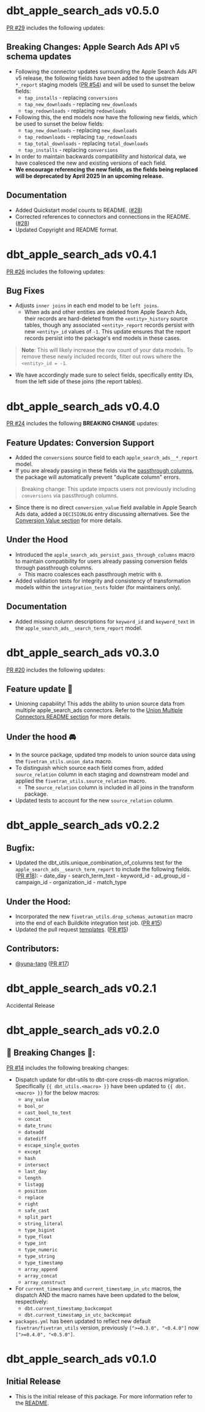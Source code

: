# dbt_apple_search_ads v0.5.0
[PR #29](https://github.com/fivetran/dbt_apple_search_ads/pull/29) includes the following updates:

## Breaking Changes: Apple Search Ads API v5 schema updates
- Following the connector updates surrounding the Apple Search Ads API v5 release, the following fields have been added to the upstream `*_report` staging models ([PR #54](https://github.com/fivetran/dbt_apple_search_ads_source/pull/54)) and will be used to sunset the below fields:
  - `tap_installs` - replacing `conversions`
  - `tap_new_downloads` - replacing `new_downloads`
  - `tap_redownloads` - replacing `redownloads`
- Following this, the end models now have the following new fields, which be used to sunset the below fields:
  - `tap_new_downloads` - replacing `new_downloads`
  - `tap_redownloads` - replacing `tap_redownloads`
  - `tap_total_downloads` - replacing `total_downloads`
  - `tap_installs` - replacing `conversions`
- In order to maintain backwards compatibility and historical data, we have coalesced the new and existing versions of each field.
- **We encourage referencing the new fields, as the fields being replaced will be deprecated by April 2025 in an upcoming release.**

## Documentation
- Added Quickstart model counts to README. ([#28](https://github.com/fivetran/dbt_apple_search_ads/pull/28))
- Corrected references to connectors and connections in the README. ([#28](https://github.com/fivetran/dbt_apple_search_ads/pull/28))
- Updated Copyright and README format.

# dbt_apple_search_ads v0.4.1
[PR #26](https://github.com/fivetran/dbt_apple_search_ads/pull/26) includes the following updates:

## Bug Fixes
- Adjusts `inner joins` in each end model to be `left joins`. 
  - When ads and other entities are deleted from Apple Search Ads, their records are hard-deleted from the `<entity>_history` source tables, though any associated `<entity>_report` records persist with new `<entity>_id` values of `-1`. This update ensures that the report records persist into the package's end models in these cases.
>**Note**: This will likely increase the row count of your data models. To remove these newly included records, filter out rows where the `<entity>_id = -1`.
- We have accordingly made sure to select fields, specifically entity IDs, from the left side of these joins (the report tables).

# dbt_apple_search_ads v0.4.0
[PR #24](https://github.com/fivetran/dbt_apple_search_ads/pull/24) includes the following **BREAKING CHANGE** updates:

## Feature Updates: Conversion Support
- Added the `conversions` source field to each `apple_search_ads__*_report` model.
- If you are already passing in these fields via the [passthrough columns](https://github.com/fivetran/dbt_apple_search_ads?tab=readme-ov-file#passing-through-additional-metrics), the package will automatically prevent "duplicate column" errors.
> Breaking change: This update impacts users not previously including `conversions` via passthrough columns.

- Since there is no direct `conversion_value` field available in Apple Search Ads data, added a `DECISIONLOG` entry discussing alternatives. See the [Conversion Value section](https://github.com/fivetran/dbt_apple_search_ads/blob/main/DECISIONLOG.md#conversion-value) for more details.

## Under the Hood
- Introduced the `apple_search_ads_persist_pass_through_columns` macro to maintain compatibility for users already passing conversion fields through passthrough columns.
  - This macro coalesces each passthrough metric with `0`.
- Added validation tests for integrity and consistency of transformation models within the `integration_tests` folder (for maintainers only).

## Documentation
- Added missing column descriptions for `keyword_id` and `keyword_text` in the `apple_search_ads__search_term_report` model.

# dbt_apple_search_ads v0.3.0
[PR #20](https://github.com/fivetran/dbt_apple_search_ads/pull/20) includes the following updates:
## Feature update 🎉
- Unioning capability! This adds the ability to union source data from multiple apple_search_ads connectors. Refer to the [Union Multiple Connectors README section](https://github.com/fivetran/dbt_apple_search_ads/blob/main/README.md#union-multiple-connectors) for more details.

## Under the hood 🚘
- In the source package, updated tmp models to union source data using the `fivetran_utils.union_data` macro. 
- To distinguish which source each field comes from, added `source_relation` column in each staging and downstream model and applied the `fivetran_utils.source_relation` macro.
  - The `source_relation` column is included in all joins in the transform package. 
- Updated tests to account for the new `source_relation` column.

# dbt_apple_search_ads v0.2.2
## Bugfix:
- Updated the dbt_utils.unique_combination_of_columns test for the `apple_search_ads__search_term_report` to include the following fields. ([PR #18](https://github.com/fivetran/dbt_apple_search_ads/pull/18)):
        - date_day
        - search_term_text
        - keyword_id
        - ad_group_id
        - campaign_id
        - organization_id
        - match_type

## Under the Hood:

- Incorporated the new `fivetran_utils.drop_schemas_automation` macro into the end of each Buildkite integration test job. ([PR #15](https://github.com/fivetran/dbt_apple_search_ads/pull/15))
- Updated the pull request [templates](/.github). ([PR #15](https://github.com/fivetran/dbt_apple_search_ads/pull/15))

## Contributors:

- [@yuna-tang](https://github.com/yuna-tang) ([PR #17](https://github.com/fivetran/dbt_apple_search_ads/pull/17))



# dbt_apple_search_ads v0.2.1

Accidental Release

# dbt_apple_search_ads v0.2.0

## 🚨 Breaking Changes 🚨:
[PR #14](https://github.com/fivetran/dbt_apple_search_ads/pull/14) includes the following breaking changes:
- Dispatch update for dbt-utils to dbt-core cross-db macros migration. Specifically `{{ dbt_utils.<macro> }}` have been updated to `{{ dbt.<macro> }}` for the below macros:
    - `any_value`
    - `bool_or`
    - `cast_bool_to_text`
    - `concat`
    - `date_trunc`
    - `dateadd`
    - `datediff`
    - `escape_single_quotes`
    - `except`
    - `hash`
    - `intersect`
    - `last_day`
    - `length`
    - `listagg`
    - `position`
    - `replace`
    - `right`
    - `safe_cast`
    - `split_part`
    - `string_literal`
    - `type_bigint`
    - `type_float`
    - `type_int`
    - `type_numeric`
    - `type_string`
    - `type_timestamp`
    - `array_append`
    - `array_concat`
    - `array_construct`
- For `current_timestamp` and `current_timestamp_in_utc` macros, the dispatch AND the macro names have been updated to the below, respectively:
    - `dbt.current_timestamp_backcompat`
    - `dbt.current_timestamp_in_utc_backcompat`
- `packages.yml` has been updated to reflect new default `fivetran/fivetran_utils` version, previously `[">=0.3.0", "<0.4.0"]` now `[">=0.4.0", "<0.5.0"]`.

# dbt_apple_search_ads v0.1.0

## Initial Release
- This is the initial release of this package. For more information refer to the [README](/README.md).
